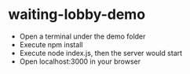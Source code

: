# waiting-lobby-demo

- Open a terminal under the demo folder
- Execute npm install
- Execute node index.js, then the server would start
- Open localhost:3000 in your browser